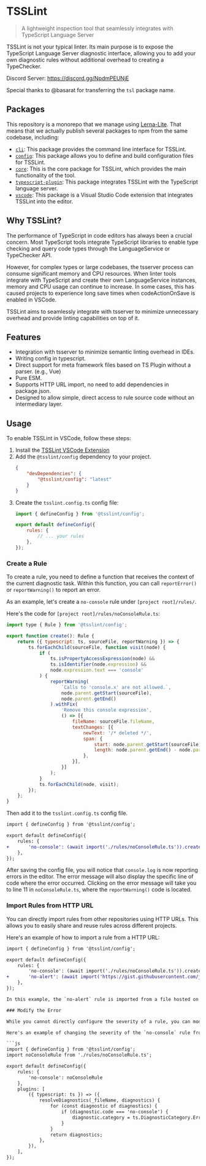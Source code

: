 # TSSLint

> A lightweight inspection tool that seamlessly integrates with TypeScript Language Server

TSSLint is not your typical linter. Its main purpose is to expose the TypeScript Language Server diagnostic interface, allowing you to add your own diagnostic rules without additional overhead to creating a TypeChecker.

Discord Server: https://discord.gg/NpdmPEUNjE

Special thanks to @basarat for transferring the `tsl` package name.

## Packages

This repository is a monorepo that we manage using [Lerna-Lite](https://github.com/lerna-lite/lerna-lite). That means that we actually publish several packages to npm from the same codebase, including:

- [`cli`](packages/cli): This package provides the command line interface for TSSLint.
- [`config`](packages/config): This package allows you to define and build configuration files for TSSLint.
- [`core`](packages/core): This is the core package for TSSLint, which provides the main functionality of the tool.
- [`typescript-plugin`](packages/typescript-plugin): This package integrates TSSLint with the TypeScript language server.
- [`vscode`](packages/vscode): This package is a Visual Studio Code extension that integrates TSSLint into the editor.

## Why TSSLint?

The performance of TypeScript in code editors has always been a crucial concern. Most TypeScript tools integrate TypeScript libraries to enable type checking and query code types through the LanguageService or TypeChecker API.

However, for complex types or large codebases, the tsserver process can consume significant memory and CPU resources. When linter tools integrate with TypeScript and create their own LanguageService instances, memory and CPU usage can continue to increase. In some cases, this has caused projects to experience long save times when codeActionOnSave is enabled in VSCode.

TSSLint aims to seamlessly integrate with tsserver to minimize unnecessary overhead and provide linting capabilities on top of it.

## Features

- Integration with tsserver to minimize semantic linting overhead in IDEs.
- Writing config in typescript.
- Direct support for meta framework files based on TS Plugin without a parser. (e.g., Vue)
- Pure ESM.
- Supports HTTP URL import, no need to add dependencies in package.json.
- Designed to allow simple, direct access to rule source code without an intermediary layer.

## Usage

To enable TSSLint in VSCode, follow these steps:

1. Install the [TSSLint VSCode Extension](https://marketplace.visualstudio.com/items?itemName=johnsoncodehk.vscode-tsslint)
2. Add the `@tsslint/config` dependency to your project.
	```json
	{
		"devDependencies": {
			"@tsslint/config": "latest"
		}
	}
	```
3. Create the `tsslint.config.ts` config file:
	```js
	import { defineConfig } from '@tsslint/config';

	export default defineConfig({
		rules: {
			// ... your rules
		},
	});
	```

### Create a Rule

To create a rule, you need to define a function that receives the context of the current diagnostic task. Within this function, you can call `reportError()` or `reportWarning()` to report an error.

As an example, let's create a `no-console` rule under `[project root]/rules/`.

Here's the code for `[project root]/rules/noConsoleRule.ts`:

```js
import type { Rule } from '@tsslint/config';

export function create(): Rule {
	return ({ typescript: ts, sourceFile, reportWarning }) => {
		ts.forEachChild(sourceFile, function visit(node) {
			if (
				ts.isPropertyAccessExpression(node) &&
				ts.isIdentifier(node.expression) &&
				node.expression.text === 'console'
			) {
				reportWarning(
					`Calls to 'console.x' are not allowed.`,
					node.parent.getStart(sourceFile),
					node.parent.getEnd()
				).withFix(
					'Remove this console expression',
					() => [{
						fileName: sourceFile.fileName,
						textChanges: [{
							newText: '/* deleted */',
							span: {
								start: node.parent.getStart(sourceFile),
								length: node.parent.getEnd() - node.parent.getStart(sourceFile),
							},
						}],
					}]
				);
			}
			ts.forEachChild(node, visit);
		});
	};
}
```

Then add it to the `tsslint.config.ts` config file.

```diff
import { defineConfig } from '@tsslint/config';

export default defineConfig({
	rules: {
+ 		'no-console': (await import('./rules/noConsoleRule.ts')).create(),
	},
});
```

After saving the config file, you will notice that `console.log` is now reporting errors in the editor. The error message will also display the specific line of code where the error occurred. Clicking on the error message will take you to line 11 in `noConsoleRule.ts`, where the `reportWarning()` code is located.

### Import Rules from HTTP URL

You can directly import rules from other repositories using HTTP URLs. This allows you to easily share and reuse rules across different projects.

Here's an example of how to import a rule from a HTTP URL:

```diff
import { defineConfig } from '@tsslint/config';

export default defineConfig({
	rules: {
		'no-console': (await import('./rules/noConsoleRule.ts')).create(),
+ 		'no-alert': (await import('https://gist.githubusercontent.com/johnsoncodehk/55a4c45a5a35fc30b83de20507fb2bdc/raw/5f9c9a67ace76c0a77995fd71c3fb4fb504a40c8/TSSLint_noAlertRule.ts')).create(),
	},
});

In this example, the `no-alert` rule is imported from a file hosted on GitHub. After saving the config file, you will notice that `alert()` calls are now reporting errors in the editor.

### Modify the Error

While you cannot directly configure the severity of a rule, you can modify the reported errors through the `resolveDiagnostics()` API in the config file. This allows you to customize the severity of specific rules and even add additional errors.

Here's an example of changing the severity of the `no-console` rule from Warning to Error in the `tsslint.config.ts` file:

```js
import { defineConfig } from '@tsslint/config';
import noConsoleRule from './rules/noConsoleRule.ts';

export default defineConfig({
	rules: {
		'no-console': noConsoleRule
	},
	plugins: [
		({ typescript: ts }) => ({
			resolveDiagnostics(_fileName, diagnostics) {
				for (const diagnostic of diagnostics) {
					if (diagnostic.code === 'no-console') {
						diagnostic.category = ts.DiagnosticCategory.Error;
					}
				}
				return diagnostics;
			},
		}),
	],
});
```
